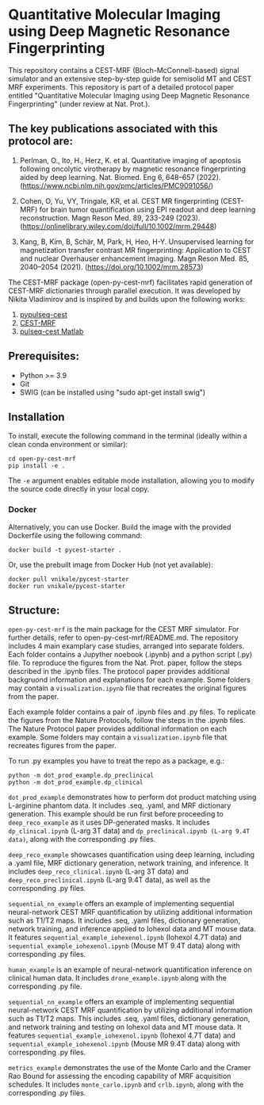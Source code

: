 # Quantitative Molecular Imaging using Deep Magnetic Resonance Fingerprinting 
This repository contains a CEST-MRF (Bloch-McConnell-based) signal simulator and an extensive step-by-step guide for semisolid MT and CEST MRF experiments. This repository is part of a detailed protocol paper entitled "Quantitative Molecular Imaging using Deep Magnetic Resonance Fingerprinting" (under review at Nat. Prot.). 

## The key publications associated with this protocol are:
1. Perlman, O., Ito, H., Herz, K. et al. Quantitative imaging of apoptosis following oncolytic virotherapy by magnetic resonance fingerprinting aided by deep learning. Nat. Biomed. Eng 6, 648–657 (2022). (https://www.ncbi.nlm.nih.gov/pmc/articles/PMC9091056/)

2. Cohen, O, Yu, VY, Tringale, KR, et al. CEST MR fingerprinting (CEST-MRF) for brain tumor quantification using EPI readout and deep learning reconstruction. Magn Reson Med. 89, 233-249 (2023). (https://onlinelibrary.wiley.com/doi/full/10.1002/mrm.29448)

3. Kang, B, Kim, B, Schär, M, Park, H, Heo, H-Y. Unsupervised learning for magnetization transfer contrast MR fingerprinting: Application to CEST and nuclear Overhauser enhancement imaging. Magn Reson Med. 85, 2040–2054 (2021). (https://doi.org/10.1002/mrm.28573)

 
The CEST-MRF package (open-py-cest-mrf) facilitates rapid generation of CEST-MRF dictionaries through parallel execution. It was developed by Nikita Vladimirov and is inspired by and builds upon the following works:
1. [pypulseq-cest](https://github.com/KerstinKaspar/pypulseq-cest/blob/main/pypulseq_cest/parser.py)
2. [CEST-MRF](https://github.com/operlman/cest-mrf)
3. [pulseq-cest Matlab](https://github.com/kherz/pulseq-cest/tree/master)

## Prerequisites:
- Python >= 3.9
- Git
- SWIG (can be installed using "sudo apt-get install swig")

## Installation

To install, execute the following command in the terminal (ideally within a clean conda environment or similar):
```
cd open-py-cest-mrf
pip install -e .
```
The `-e` argument enables editable mode installation, allowing you to modify the source code directly in your local copy. 

### Docker
Alternatively, you can use Docker. Build the image with the provided Dockerfile using the following command:
```
docker build -t pycest-starter .
```
Or, use the prebuilt image from Docker Hub (not yet available):
```
docker pull vnikale/pycest-starter
docker run vnikale/pycest-starter
```

## Structure:

`open-py-cest-mrf` is the main package for the CEST MRF simulator. For further details, refer to open-py-cest-mrf/README.md.
The repository includes 4 main examplary case studies, arranged into separate folders. Each folder contains a Jupyther noebook (.ipynb) and a python script (.py) file. To reproduce the figures from the Nat. Prot. paper, follow the steps described in the .ipynb files. The protocol paper provides additional backgruond information and explanations for each example. Some folders may contain a `visualization.ipynb` file that recreates the original figures from the paper.

Each example folder contains a pair of .ipynb files and .py files. To replicate the figures from the Nature Protocols, follow the steps in the .ipynb files. The Nature Protocol paper provides additional information on each example. Some folders may contain a `visualization.ipynb` file that recreates figures from the paper. 

To run .py examples you have to treat the repo as a package, e.g.:
```
python -m dot_prod_example.dp_preclinical
python -m dot_prod_example.dp_clinical
```

`dot_prod_example` demonstrates how to perform dot product matching using L-arginine phantom data. It includes .seq, .yaml, and MRF dictionary generation. This example should be run first before proceeding to `deep_reco_example` as it uses DP-generated masks. It includes `dp_clinical.ipynb` (L-arg 3T data) and `dp_preclinical.ipynb (L-arg 9.4T data)`, along with the corresponding .py files. 

`deep_reco_example` showcases quantification using deep learning, including a .yaml file, MRF dictionary generation, network training, and inference. It includes `deep_reco_clinical.ipynb` (L-arg 3T data) and `deep_reco_preclinical.ipynb` (L-arg 9.4T data), as well as the corresponding .py files. 

`sequential_nn_example` offers an example of implementing sequential neural-network CEST MRF quantification by utilizing additional information such as T1/T2 maps. It includes .seq, .yaml files, dictionary generation, network training, and inference applied to Iohexol data and MT mouse data. It features `sequential_example_iohexenol.ipynb` (Iohexol 4.7T data) and `sequential_example_iohexenol.ipynb` (Mouse MT 9.4T data) along with corresponding .py files. 

`human_example` is an example of neural-network quantification inference on clinical human data. It includes `drone_example.ipynb` along with the corresponding .py file. 

`sequential_nn_example` offers an example of implementing sequential neural-network CEST MRF quantification by utilizing additional information such as T1/T2 maps. This includes .seq, .yaml files, dictionary generation, and network training and testing on Iohexol data and MT mouse data. It features `sequential_example_iohexenol.ipynb` (Iohexol 4.7T data) and `sequential_example_iohexenol.ipynb` (Mouse MR 9.4T data) along with corresponding .py files.

`metrics_example` demonstrates the use of the Monte Carlo and the Cramer Rao Bound for assessing the encoding capability of MRF acquisition schedules. It includes `monte_carlo.ipynb` and `crlb.ipynb`, along with the corresponding .py files.
